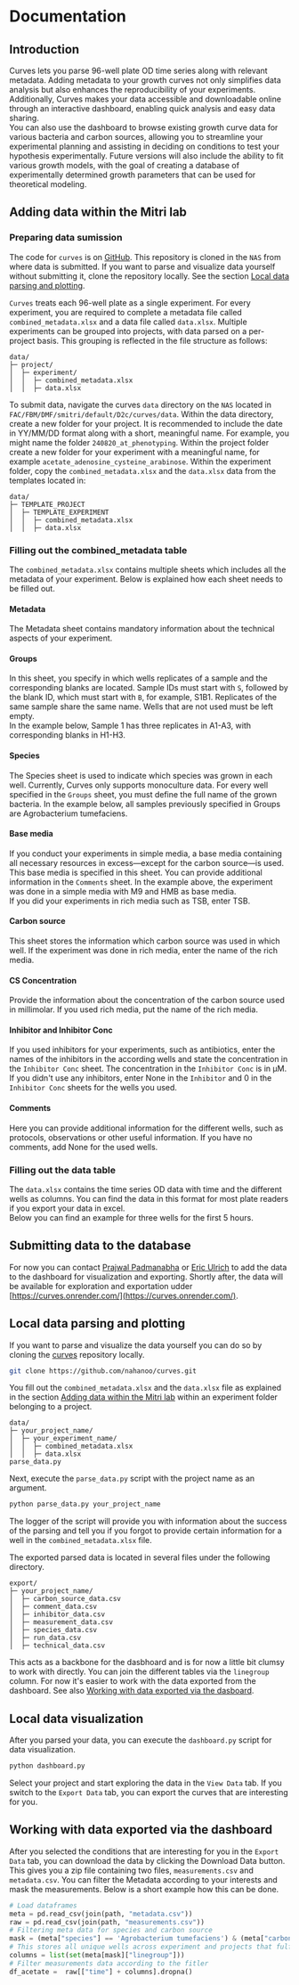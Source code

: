 # Documentation

## Introduction

Curves lets you parse 96-well plate OD time series along with relevant metadata. Adding metadata to your growth curves not only simplifies data analysis but also enhances the reproducibility of your experiments. Additionally, Curves makes your data accessible and downloadable online through an interactive dashboard, enabling quick analysis and easy data sharing.  
You can also use the dashboard to browse existing growth curve data for various bacteria and carbon sources, allowing you to streamline your experimental planning and assisting in deciding on conditions to test your hypothesis experimentally.
Future versions will also include the ability to fit various growth models, with the goal of creating a database of experimentally determined growth parameters that can be used for theoretical modeling.

## Adding data within the Mitri lab

### Preparing data sumission

The code for `curves` is on [GitHub](https://github.com/nahanoo/curves). This repository is cloned in the `NAS` from where data is submitted. If you want to parse and visualize data yourself without submitting it, clone the repository locally. See the section [Local data parsing and plotting](#local-data-parsing-and-plotting). 

`Curves` treats each 96-well plate as a single experiment. For every experiment, you are required to complete a metadata file called `combined_metadata.xlsx` and a data file called `data.xlsx`. Multiple experiments can be grouped into projects, with data parsed on a per-project basis. This grouping is reflected in the file structure as follows: 

```
data/
├─ project/
│  ├─ experiment/
│  │  ├─ combined_metadata.xlsx
│  │  ├─ data.xlsx
```

To submit data, navigate the curves `data` directory on the `NAS` located in `FAC/FBM/DMF/smitri/default/D2c/curves/data`. Within the data directory, create a new folder for your project.  It is recommended to include the date in YY/MM/DD format along with a short, meaningful name. For example, you might name the folder `240820_at_phenotyping`. Within the project folder create a new folder for your experiment with a meaningful name, for example `acetate_adenosine_cysteine_arabinose`. Within the experiment folder, copy the `combined_metadata.xlsx` and the `data.xlsx` data from the templates located in:
```
data/
├─ TEMPLATE_PROJECT
│  ├─ TEMPLATE_EXPERIMENT
│  │  ├─ combined_metadata.xlsx
│  │  ├─ data.xlsx
``` 

### Filling out the combined_metadata table

The `combined_metadata.xlsx` contains multiple sheets which includes all the metadata of your experiment. Below is explained how each sheet needs to be filled out.

#### Metadata

The Metadata sheet contains mandatory information about the technical aspects of your experiment.

#### Groups

In this sheet, you specify in which wells replicates of a sample and the corresponding blanks are located. Sample IDs must start with `S`, followed by the blank ID, which must start with `B`, for example, S1B1. Replicates of the same sample share the same name. Wells that are not used must be left empty.  
In the example below, Sample 1 has three replicates in A1-A3, with corresponding blanks in H1-H3.  

#### Species

The Species sheet is used to indicate which species was grown in each well. Currently, Curves only supports monoculture data. For every well specified in the `Groups` sheet, you must define the full name of the grown bacteria. In the example below, all samples previously specified in Groups are Agrobacterium tumefaciens. 

#### Base media

If you conduct your experiments in simple media, a base media containing all necessary resources in excess—except for the carbon source—is used. This base media is specified in this sheet. You can provide additional information in the `Comments` sheet. In the example above, the experiment was done in a simple media with M9 and HMB as base media.  
If you did your experiments in rich media such as TSB, enter TSB.

#### Carbon source

This sheet stores the information which carbon source was used in which well. If the experiment was done in rich media, enter the name of the rich media.

#### CS Concentration

Provide the information about the concentration of the carbon source used in millimolar.
If you used rich media, put the name of the rich media.

#### Inhibitor and Inhibitor Conc

If you used inhibitors for your experiments, such as antibiotics, enter the names of the inhibitors in the according wells and state the concentration in the `Inhibitor Conc` sheet. The concentration in the `Inhibitor Conc` is in µM. If you didn't use any inhibitors, enter None in the `Inhibitor` and 0 in the `Inhibitor Conc` sheets for the wells you used. 

#### Comments 

Here you can provide additional information for the different wells, such as protocols, observations or other useful information. If you have no comments, add None for the used wells.

### Filling out the data table

The `data.xlsx` contains the time series OD data with time and the different wells as columns. You can find the data in this format for most plate readers if you export your data in excel.  
Below you can find an example for three wells for the first 5 hours.  

## Submitting data to the database

For now you can contact [Prajwal Padmanabha](prajwal.padmanabha@unil.ch) or [Eric Ulrich](eric.ulrich@unil.ch) to add the data to the dashboard for visualization and exporting. Shortly after, the data will be available for exploration and exportation udder [https://curves.onrender.com/](https://curves.onrender.com/).

## Local data parsing and plotting

If you want to parse and visualize the data yourself you can do so by cloning the [curves](https://github.com/nahanoo/curves) repository locally.

```bash
git clone https://github.com/nahanoo/curves.git
```

You fill out the `combined_metadata.xlsx` and the `data.xlsx` file as explained in the section [Adding data within the Mitri lab](#adding-data-within-the-mitri-lab) within an experiment folder belonging to a project.  

```
data/
├─ your_project_name/
│  ├─ your_experiment_name/
│  │  ├─ combined_metadata.xlsx
│  │  ├─ data.xlsx
parse_data.py

```

Next, execute the `parse_data.py` script with the project name as an argument.
```python
python parse_data.py your_project_name
```
The logger of the script will provide you with information about the success of the parsing and tell you if you forgot to provide certain information for a well in the `combined_metadata.xlsx` file. 

The exported parsed data is located in several files under the following directory.
```
export/
├─ your_project_name/
│  ├─ carbon_source_data.csv
│  ├─ comment_data.csv
│  ├─ inhibitor_data.csv
│  ├─ measurement_data.csv
│  ├─ species_data.csv
│  ├─ run_data.csv
│  ├─ technical_data.csv
```

This acts as a backbone for the dasbhoard and is for now a little bit clumsy to work with directly. You can join the different tables via the `linegroup` column. For now it's easier to work with the data exported from the dashboard. See also [Working with data exported via the dasboard](#working-with-data-exported-via-the-dasboard).

## Local data visualization

After you parsed your data, you can execute the `dashboard.py` script for data visualization.

```python
python dashboard.py
```
Select your project and start exploring the data in the `View Data` tab. If you switch to the `Export Data` tab, you can export the curves that are interesting for you.

## Working with data exported via the dashboard

After you selected the conditions that are interesting for you in the `Export Data` tab, you can download the data by clicking the Download Data button.
This gives you a zip file containing two files, `measurements.csv` and `metadata.csv`. You can filter the Metadata according to your interests and mask the measurements. Below is a short example how this can be done.

```python
# Load dataframes
meta = pd.read_csv(join(path, "metadata.csv"))
raw = pd.read_csv(join(path, "measurements.csv"))
# Filtering meta data for species and carbon source
mask = (meta["species"] == 'Agrobacterium tumefaciens') & (meta["carbon_source"] == 'Acetate')
# This stores all unique wells across experiment and projects that fulfill your filtering criteria. 
columns = list(set(meta[mask]["linegroup"]))
# Filter measurements data according to the fitler
df_acetate =  raw[["time"] + columns].dropna()

```